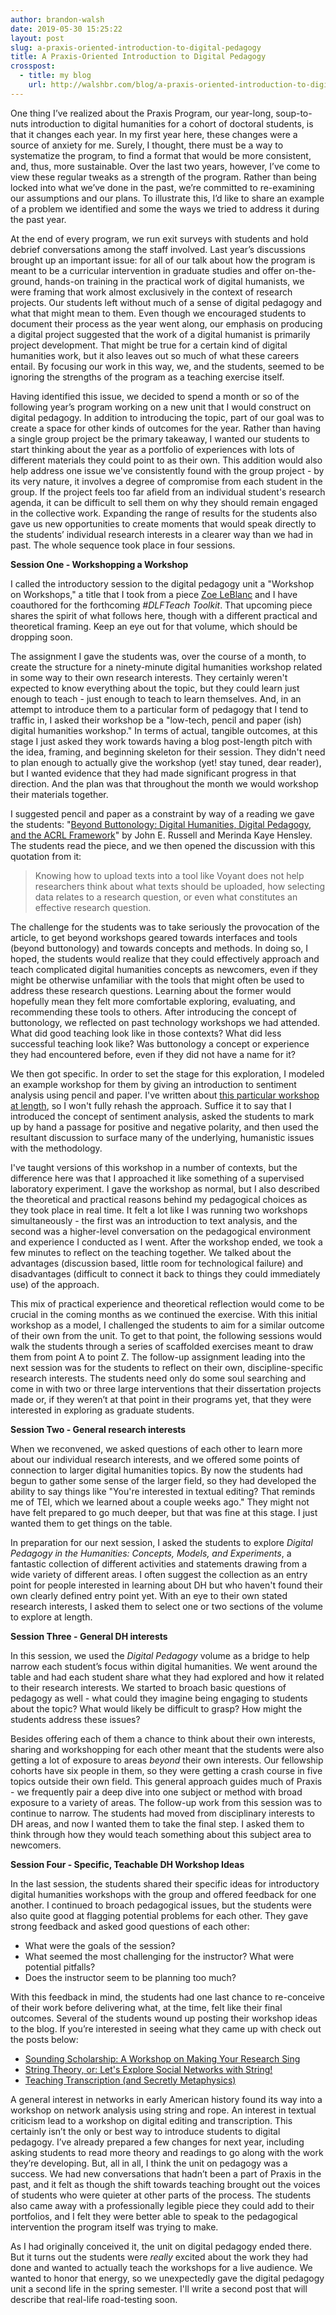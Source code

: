 ```yaml
---
author: brandon-walsh
date: 2019-05-30 15:25:22
layout: post
slug: a-praxis-oriented-introduction-to-digital-pedagogy
title: A Praxis-Oriented Introduction to Digital Pedagogy
crosspost:
  - title: my blog
    url: http://walshbr.com/blog/a-praxis-oriented-introduction-to-digital-pedagogy/
---
```


One thing I’ve realized about the Praxis Program, our year-long, soup-to-nuts introduction to digital humanities for a cohort of doctoral students, is that it changes each year. In my first year here, these changes were a source of anxiety for me. Surely, I thought, there must be a way to systematize the program, to find a format that would be more consistent, and, thus, more sustainable. Over the last two years, however, I’ve come to view these regular tweaks as a strength of the program. Rather than being locked into what we’ve done in the past, we’re committed to re-examining our assumptions and our plans. To illustrate this, I’d like to share an example of a problem we identified and some the ways we tried to address it during the past year.

At the end of every program, we run exit surveys with students and hold debrief conversations among the staff involved. Last year’s discussions brought up an important issue: for all of our talk about how the program is meant to be a curricular intervention in graduate studies and offer on-the-ground, hands-on training in the practical work of digital humanists, we were framing that work almost exclusively in the context of research projects. Our students left without much of a sense of digital pedagogy and what that might mean to them. Even though we encouraged students to document their process as the year went along, our emphasis on producing a digital project suggested that the work of a digital humanist is primarily project development. That might be true for a certain kind of digital humanities work, but it also leaves out so much of what these careers entail. By focusing our work in this way, we, and the students, seemed to be ignoring the strengths of the program as a teaching exercise itself.

Having identified this issue, we decided to spend a month or so of the following year’s program working on a new unit that I would construct on digital pedagogy. In addition to introducing the topic, part of our goal was to create a space for other kinds of outcomes for the year. Rather than having a single group project be the primary takeaway, I wanted our students to start thinking about the year as a portfolio of experiences with lots of different materials they could point to as their own. This addition would also help address one issue we've consistently found with the group project - by its very nature, it involves a degree of compromise from each student in the group. If the project feels too far afield from an individual student's research agenda, it can be difficult to sell them on why they should remain engaged in the collective work. Expanding the range of results for the students also gave us new opportunities to create moments that would speak directly to the students’ individual research interests in a clearer way than we had in past. The whole sequence took place in four sessions.

**Session One - Workshopping a Workshop**

I called the introductory session to the digital pedagogy unit a "Workshop on Workshops," a title that I took from a piece [Zoe LeBlanc](https://zoeleblanc.com/) and I have coauthored for the forthcoming _#DLFTeach Toolkit_. That upcoming piece shares the spirit of what follows here, though with a different practical and theoretical framing. Keep an eye out for that volume, which should be dropping soon.

The assignment I gave the students was, over the course of a month, to create the structure for a ninety-minute digital humanities workshop related in some way to their own research interests. They certainly weren't expected to know everything about the topic, but they could learn just enough to teach - just enough to teach to learn themselves. And, in an attempt to introduce them to a particular form of pedagogy that I tend to traffic in, I asked their workshop be a "low-tech, pencil and paper (ish) digital humanities workshop." In terms of actual, tangible outcomes, at this stage I just asked they work towards having a blog post-length pitch with the idea, framing, and beginning skeleton for their session. They didn't need to plan enough to actually give the workshop (yet! stay tuned, dear reader), but I wanted evidence that they had made significant progress in that direction. And the plan was that throughout the month we would workshop their materials together.

I suggested pencil and paper as a constraint by way of a reading we gave the students: "[Beyond Buttonology: Digital Humanities, Digital Pedagogy, and the ACRL Framework](https://crln.acrl.org/index.php/crlnews/article/view/16833/18427)" by John E. Russell and Merinda Kaye Hensley. The students read the piece, and we then opened the discussion with this quotation from it:

> Knowing how to upload texts into a tool like Voyant does not help researchers think about what texts should be uploaded, how selecting data relates to a research question, or even what constitutes an effective research question.

The challenge for the students was to take seriously the provocation of the article, to get beyond workshops geared towards interfaces and tools (beyond buttonology) and towards concepts and methods. In doing so, I hoped, the students would realize that they could effectively approach and teach complicated digital humanities concepts as newcomers, even if they might be otherwise unfamiliar with the tools that might often be used to address these research questions. Learning about the former would hopefully mean they felt more comfortable exploring, evaluating, and recommending these tools to others. After introducing the concept of buttonology, we reflected on past technology workshops we had attended. What did good teaching look like in those contexts? What did less successful teaching look like? Was buttonology a concept or experience they had encountered before, even if they did not have a name for it?

We then got specific. In order to set the stage for this exploration, I modeled an example workshop for them by giving an introduction to sentiment analysis using pencil and paper. I've written about [this particular workshop at length](http://walshbr.com/blog/ways-to-read/), so I won't fully rehash the approach. Suffice it to say that I introduced the concept of sentiment analysis, asked the students to mark up by hand a passage for positive and negative polarity, and then used the resultant discussion to surface many of the underlying, humanistic issues with the methodology.

 I've taught versions of this workshop in a number of contexts, but the difference here was that I approached it like something of a supervised laboratory experiment. I gave the workshop as normal, but I also described the theoretical and practical reasons behind my pedagogical choices as they took place in real time. It felt a lot like I was running two workshops simultaneously - the first was an introduction to text analysis, and the second was a higher-level conversation on the pedagogical environment and experience I conducted as I went. After the workshop ended, we took a few minutes to reflect on the teaching together. We talked about the advantages (discussion based, little room for technological failure) and disadvantages (difficult to connect it back to things they could immediately use) of the approach.

This mix of practical experience and theoretical reflection would come to be crucial in the coming months as we continued the exercise. With this initial workshop as a model, I challenged the students to aim for a similar outcome of their own from the unit. To get to that point, the following sessions would walk the students through a series of scaffolded exercises meant to draw them from point A to point Z. The follow-up assignment leading into the next session was for the students to reflect on their own, discipline-specific research interests. The students need only do some soul searching and come in with two or three large interventions that their dissertation projects made or, if they weren’t at that point in their programs yet, that they were interested in exploring as graduate students.

**Session Two - General research interests**

When we reconvened, we asked questions of each other to learn more about our individual research interests, and we offered some points of connection to larger digital humanities topics. By now the students had begun to gather some sense of the larger field, so they had developed the ability to say things like "You're interested in textual editing? That reminds me of TEI, which we learned about a couple weeks ago." They might not have felt prepared to go much deeper, but that was fine at this stage. I just wanted them to get things on the table.

In preparation for our next session, I asked the students to explore _Digital Pedagogy in the Humanities: Concepts, Models, and Experiments_, a fantastic collection of different activities and statements drawing from a wide variety of different areas. I often suggest the collection as an entry point for people interested in learning about DH but who haven't found their own clearly defined entry point yet. With an eye to their own stated research interests, I asked them to select one or two sections of the volume to explore at length.

**Session Three - General DH interests**

In this session, we used the _Digital Pedagogy_ volume as a bridge to help narrow each student’s focus within digital humanities. We went around the table and had each student share what they had explored and how it related to their research interests. We started to broach basic questions of pedagogy as well - what could they imagine being engaging to students about the topic? What would likely be difficult to grasp? How might the students address these issues?

Besides offering each of them a chance to think about their own interests, sharing and workshopping for each other meant that the students were also getting a lot of exposure to areas _beyond_ their own interests. Our fellowship cohorts have six people in them, so they were getting a crash course in five topics outside their own field. This general approach guides much of Praxis - we frequently pair a deep dive into one subject or method with broad exposure to a variety of areas. The follow-up work from this session was to continue to narrow. The students had moved from disciplinary interests to DH areas, and now I wanted them to take the final step. I asked them to think through how they would teach something about this subject area to newcomers.

**Session Four - Specific, Teachable DH Workshop Ideas**

In the last session, the students shared their specific ideas for introductory digital humanities workshops with the group and offered feedback for one another. I continued to broach pedagogical issues, but the students were also quite good at flagging potential problems for each other. They gave strong feedback and asked good questions of each other:

* What were the goals of the session?
* What seemed the most challenging for the instructor? What were potential pitfalls?
* Does the instructor seem to be planning too much?

With this feedback in mind, the students had one last chance to re-conceive of their work before delivering what, at the time, felt like their final outcomes. Several of the students wound up posting their workshop ideas to the blog. If you’re interested in seeing what they came up with check out the posts below:

* [Sounding Scholarship: A Workshop on Making Your Research Sing](https://scholarslab.lib.virginia.edu/blog/sounding-scholarship-a-workshop-on-making-your-research-sing/)
* [String Theory, or: Let's Explore Social Networks with String!](https://scholarslab.lib.virginia.edu/blog/string-theory-or-lets-explore-social-networks-with-string/)
* [Teaching Transcription (and Secretly Metaphysics)](https://scholarslab.lib.virginia.edu/blog/teaching-transcription-and-secretly-metaphysics/)

A general interest in networks in early American history found its way into a workshop on network analysis using string and rope. An interest in textual criticism lead to a workshop on digital editing and transcription. This certainly isn’t the only or best way to introduce students to digital pedagogy. I’ve already prepared a few changes for next year, including asking students to read more theory and readings to go along with the work they’re developing. But, all in all, I think the unit on pedagogy was a success. We had new conversations that hadn’t been a part of Praxis in the past, and it felt as though the shift towards teaching brought out the voices of students who were quieter at other parts of the process. The students also came away with a professionally legible piece they could add to their portfolios, and I felt they were better able to speak to the pedagogical intervention the program itself was trying to make.

As I had originally conceived it, the unit on digital pedagogy ended there. But it turns out the students were _really_ excited about the work they had done and wanted to actually teach the workshops for a live audience. We wanted to honor that energy, so we unexpectedly gave the digital pedagogy unit a second life in the spring semester. I'll write a second post that will describe that real-life road-testing soon.
